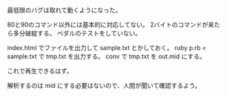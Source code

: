 最低限のバグは取れて動くようになった。

80と90のコマンド以外には基本的に対応してない。
2バイトのコマンドが来たら多分破綻する。
ペダルのテストをしていない。

index.html でファイルを出力して sample.txt とかしておく。
ruby p.rb < sample.txt で tmp.txt を出力する。
conv で tmp.txt を out.mid にする。

これで再生できるはず。

解析するのは mid にする必要はないので、人間が聞いて確認するよう。
